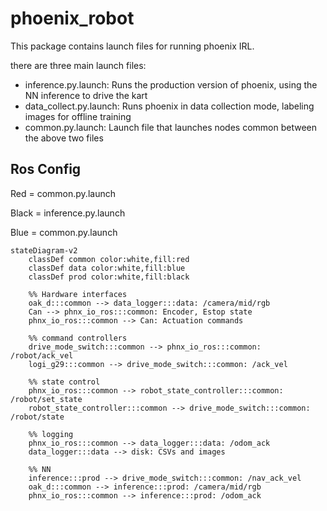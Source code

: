 # phoenix_robot

This package contains launch files for running phoenix IRL.

there are three main launch files:

- inference.py.launch: Runs the production version of phoenix, using the NN inference to drive the kart
- data_collect.py.launch: Runs phoenix in data collection mode, labeling images for offline training
- common.py.launch: Launch file that launches nodes common between the above two files

## Ros Config

Red = common.py.launch

Black = inference.py.launch

Blue = common.py.launch

```mermaid
stateDiagram-v2
    classDef common color:white,fill:red
    classDef data color:white,fill:blue
    classDef prod color:white,fill:black

    %% Hardware interfaces
    oak_d:::common --> data_logger:::data: /camera/mid/rgb
    Can --> phnx_io_ros:::common: Encoder, Estop state
    phnx_io_ros:::common --> Can: Actuation commands
    
    %% command controllers
    drive_mode_switch:::common --> phnx_io_ros:::common: /robot/ack_vel
    logi_g29:::common --> drive_mode_switch:::common: /ack_vel
    
    %% state control
    phnx_io_ros:::common --> robot_state_controller:::common: /robot/set_state
    robot_state_controller:::common --> drive_mode_switch:::common: /robot/state

    %% logging
    phnx_io_ros:::common --> data_logger:::data: /odom_ack
    data_logger:::data --> disk: CSVs and images

    %% NN
    inference:::prod --> drive_mode_switch:::common: /nav_ack_vel
    oak_d:::common --> inference:::prod: /camera/mid/rgb
    phnx_io_ros:::common --> inference:::prod: /odom_ack
```